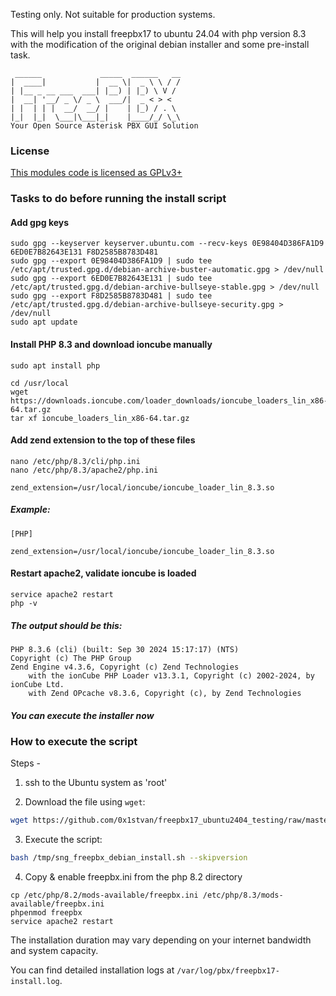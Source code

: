 Testing only. Not suitable for production systems.

This will help you install freepbx17 to ubuntu 24.04 with php version 8.3 with the modification of the original debian installer and some pre-install task.

```
 ______             _____  ______   __
|  ____|           |  __ \|  _ \ \ / /
| |__ _ __ ___  ___| |__) | |_) \ V /
|  __| '__/ _ \/ _ \  ___/|  _ < > <
| |  | | |  __/  __/ |    | |_) / . \
|_|  |_|  \___|\___|_|    |____/_/ \_\
Your Open Source Asterisk PBX GUI Solution
```

### License

[This modules code is licensed as GPLv3+](https://www.gnu.org/licenses/gpl-3.0.txt)

### Tasks to do before running the install script

#### Add gpg keys

```
sudo gpg --keyserver keyserver.ubuntu.com --recv-keys 0E98404D386FA1D9 6ED0E7B82643E131 F8D2585B8783D481
sudo gpg --export 0E98404D386FA1D9 | sudo tee /etc/apt/trusted.gpg.d/debian-archive-buster-automatic.gpg > /dev/null
sudo gpg --export 6ED0E7B82643E131 | sudo tee /etc/apt/trusted.gpg.d/debian-archive-bullseye-stable.gpg > /dev/null
sudo gpg --export F8D2585B8783D481 | sudo tee /etc/apt/trusted.gpg.d/debian-archive-bullseye-security.gpg > /dev/null
sudo apt update
```

#### Install PHP 8.3 and download ioncube manually

```
sudo apt install php
```

```
cd /usr/local
wget https://downloads.ioncube.com/loader_downloads/ioncube_loaders_lin_x86-64.tar.gz
tar xf ioncube_loaders_lin_x86-64.tar.gz
```

#### Add zend extension to the top of these files
```
nano /etc/php/8.3/cli/php.ini
nano /etc/php/8.3/apache2/php.ini
```

```
zend_extension=/usr/local/ioncube/ioncube_loader_lin_8.3.so
```

##### Example:
```
[PHP]

zend_extension=/usr/local/ioncube/ioncube_loader_lin_8.3.so
```

#### Restart apache2, validate ioncube is loaded
```
service apache2 restart
php -v
```

##### The output should be this:

```
PHP 8.3.6 (cli) (built: Sep 30 2024 15:17:17) (NTS)
Copyright (c) The PHP Group
Zend Engine v4.3.6, Copyright (c) Zend Technologies
    with the ionCube PHP Loader v13.3.1, Copyright (c) 2002-2024, by ionCube Ltd.
    with Zend OPcache v8.3.6, Copyright (c), by Zend Technologies
```

##### You can execute the installer now

### How to execute the script

Steps -

1) ssh to the Ubuntu system as 'root'

2) Download the file using `wget`:

```bash
wget https://github.com/0x1stvan/freepbx17_ubuntu2404_testing/raw/master/sng_freepbx_debian_install.sh -O /tmp/sng_freepbx_debian_install.sh
```

3) Execute the script:

```bash
bash /tmp/sng_freepbx_debian_install.sh --skipversion
```

4) Copy & enable freepbx.ini from the php 8.2 directory
```
cp /etc/php/8.2/mods-available/freepbx.ini /etc/php/8.3/mods-available/freepbx.ini
phpenmod freepbx
service apache2 restart
```

The installation duration may vary depending on your internet bandwidth and system capacity.

You can find detailed installation logs at `/var/log/pbx/freepbx17-install.log`.
